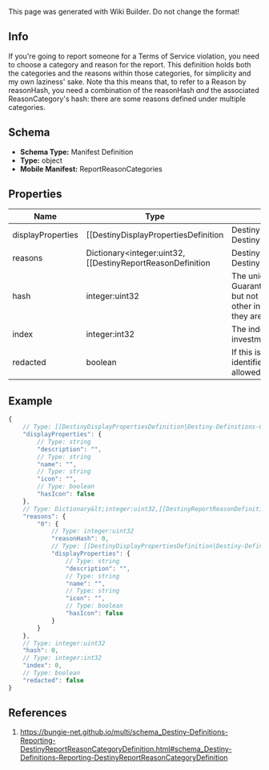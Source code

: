 <span class="wiki-builder">This page was generated with Wiki Builder. Do not change the format!</span>

## Info
If you're going to report someone for a Terms of Service violation, you need to choose a category and reason for the report. This definition holds both the categories and the reasons within those categories, for simplicity and my own laziness' sake. Note tha this means that, to refer to a Reason by reasonHash, you need a combination of the reasonHash *and* the associated ReasonCategory's hash: there are some reasons defined under multiple categories.

## Schema
* **Schema Type:** Manifest Definition
* **Type:** object
* **Mobile Manifest:** ReportReasonCategories

## Properties
Name | Type | Description
---- | ---- | -----------
displayProperties | [[DestinyDisplayPropertiesDefinition|Destiny-Definitions-Common-DestinyDisplayPropertiesDefinition]]:Definition | 
reasons | Dictionary&lt;integer:uint32,[[DestinyReportReasonDefinition|Destiny-Definitions-Reporting-DestinyReportReasonDefinition]]:Definition&gt; | The specific reasons for the report under this category.
hash | integer:uint32 | The unique identifier for this entity. Guaranteed to be unique for the type of entity, but not globally. When entities refer to each other in Destiny content, it is this hash that they are referring to.
index | integer:int32 | The index of the entity as it was found in the investment tables.
redacted | boolean | If this is true, then there is an entity with this identifier/type combination, but BNet is not yet allowed to show it. Sorry!

## Example
```javascript
{
    // Type: [[DestinyDisplayPropertiesDefinition|Destiny-Definitions-Common-DestinyDisplayPropertiesDefinition]]:Definition
    "displayProperties": {
        // Type: string
        "description": "",
        // Type: string
        "name": "",
        // Type: string
        "icon": "",
        // Type: boolean
        "hasIcon": false
    },
    // Type: Dictionary&lt;integer:uint32,[[DestinyReportReasonDefinition|Destiny-Definitions-Reporting-DestinyReportReasonDefinition]]:Definition&gt;
    "reasons": {
        "0": {
            // Type: integer:uint32
            "reasonHash": 0,
            // Type: [[DestinyDisplayPropertiesDefinition|Destiny-Definitions-Common-DestinyDisplayPropertiesDefinition]]:Definition
            "displayProperties": {
                // Type: string
                "description": "",
                // Type: string
                "name": "",
                // Type: string
                "icon": "",
                // Type: boolean
                "hasIcon": false
            }
        }
    },
    // Type: integer:uint32
    "hash": 0,
    // Type: integer:int32
    "index": 0,
    // Type: boolean
    "redacted": false
}

```

## References
1. https://bungie-net.github.io/multi/schema_Destiny-Definitions-Reporting-DestinyReportReasonCategoryDefinition.html#schema_Destiny-Definitions-Reporting-DestinyReportReasonCategoryDefinition
